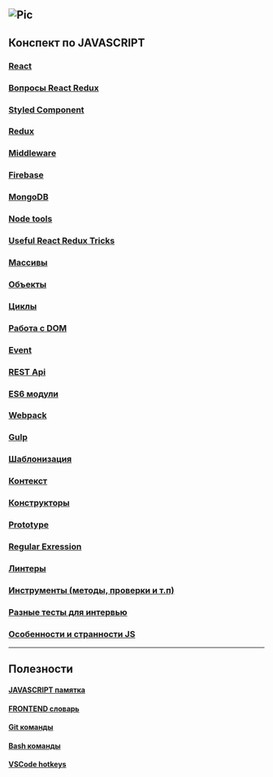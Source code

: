 ![Pic](http://i.piccy.info/i9/9c80cddefbb8bd0e577843ad9e40491b/1546701166/10964/1293035/js.png) 
----------------
## Конспект по JAVASCRIPT 

### [React](https://github.com/cyberspacedk/JS_POCKET/tree/master/REACT)

### [Вопросы React Redux](https://github.com/cyberspacedk/React.-All-you-have-to-know.)

### [Styled Component](https://github.com/cyberspacedk/JS_POCKET/tree/master/Styled%20component)

### [Redux](https://github.com/cyberspacedk/JS_POCKET/tree/master/REDUX)
  
### [Middleware](https://github.com/cyberspacedk/JS_POCKET/blob/master/Middleware/readme.md)
 
### [Firebase](https://github.com/cyberspacedk/JS_POCKET/blob/master/Firebase/readme.md)

### [MongoDB](https://github.com/cyberspacedk/JS_POCKET/blob/master/MongoDB/readme.md)

### [Node tools](https://github.com/cyberspacedk/JS_POCKET/tree/master/Node_Tools)

### [Useful React Redux Tricks](https://github.com/cyberspacedk/JS_POCKET/tree/master/Patterns(React))

### [Массивы](https://github.com/cyberspacedk/JS/tree/master/massive)

### [Объекты](https://github.com/cyberspacedk/JS/tree/master/object)

### [Циклы](https://github.com/cyberspacedk/JS/tree/master/Cycle)

### [Работа с DOM](https://github.com/cyberspacedk/JS-DOM)

### [Event](https://github.com/cyberspacedk/JS_POCKET/tree/master/Event)

### [REST Api](https://github.com/cyberspacedk/JS-backend/tree/master)

### [ES6 модули](https://github.com/cyberspacedk/JS_POCKET/tree/master/ES6%20модули)

### [Webpack](https://github.com/cyberspacedk/JS_POCKET/tree/master/Webpack)

### [Gulp](https://github.com/cyberspacedk/JS_POCKET/tree/master/Gulp)

### [Шаблонизация](https://github.com/cyberspacedk/JS_POCKET/tree/master/%D0%A8%D0%B0%D0%B1%D0%BB%D0%BE%D0%BD%D0%B8%D0%B7%D0%B0%D1%86%D0%B8%D1%8F)

### [Контекст](https://github.com/cyberspacedk/JS_POCKET/tree/master/%D0%9A%D0%BE%D0%BD%D1%82%D0%B5%D0%BA%D1%81%D1%82)

### [Конструкторы](https://github.com/cyberspacedk/JS_POCKET/tree/master/%D0%9A%D0%BE%D0%BD%D1%81%D1%82%D1%80%D1%83%D0%BA%D1%82%D0%BE%D1%80%D1%8B)

### [Prototype](https://github.com/cyberspacedk/JS_POCKET/tree/master/%D0%9F%D1%80%D0%BE%D1%82%D0%BE%D1%82%D0%B8%D0%BF%D1%8B%20%D0%B8%20%D0%BD%D0%B0%D1%81%D0%BB%D0%B5%D0%B4%D0%BE%D0%B2%D0%B0%D0%BD%D0%B8%D0%B5)

### [Regular Exression](https://github.com/cyberspacedk/JS_POCKET/tree/master/REGEXP)

### [Линтеры](https://github.com/cyberspacedk/JS_POCKET/tree/master/linters)

### [Инструменты (методы, проверки и т.п)](https://github.com/cyberspacedk/JS-Tools)

### [Разные тесты для интервью](https://github.com/cyberspacedk/JS_POCKET/blob/master/For%20interviews/readme.md)

### [Особенности и странности JS](https://github.com/cyberspacedk/TIPS-of-Javascript)
----------------
## Полезности

#### [JAVASCRIPT памятка](https://github.com/cyberspacedk/JS-CHEST)

#### [FRONTEND словарь](https://github.com/cyberspacedk/dictionary)

#### [Git команды](https://github.com/cyberspacedk/Git-commands)

#### [Bash команды](https://github.com/cyberspacedk/BASH-Commands)

#### [VSCode hotkeys](https://github.com/cyberspacedk/VScode-hotkeys) 

